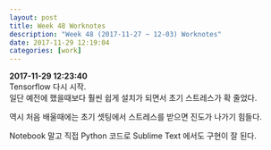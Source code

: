 ```yaml
---
layout: post
title: Week 48 Worknotes
description: "Week 48 (2017-11-27 ~ 12-03) Worknotes"
date: 2017-11-29 12:19:04
categories: [work]
---          
```

**2017-11-29 12:23:40**          
Tensorflow 다시 시작.           
일단 예전에 했을때보다 훨씬 쉽게 설치가 되면서 초기 스트레스가 확 줄었다.          

역시 처음 배울때에는 초기 셋팅에서 스트레스를 받으면 진도가 나가기 힘들다.              

Notebook 말고 직접 Python 코드로 Sublime Text 에서도 구현이 잘 된다.                

